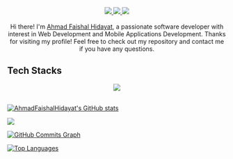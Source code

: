<div align="center">
<a href="mailto:ahmadfaishalhidayat.03@gmail.com">
  <img src="https://img.shields.io/badge/Gmail-D14836?style=for-the-badge&logo=gmail&logoColor=white">
</a>
<a href="https://id.linkedin.com/in/ahmad-faishal-hidayat">
  <img src="https://img.shields.io/badge/linkedin-%230077B5.svg?style=for-the-badge&logo=linkedin&logoColor=white">
</a>
</a>
<a href="https://www.hackerrank.com/profile/ahmadfaishalhid1">
  <img src="https://img.shields.io/badge/-Hackerrank-2EC866?style=for-the-badge&logo=HackerRank&logoColor=white">
</a>
</div>

<br/>
<div align="center">  
  Hi there! I'm <a href="https://github.com/AhmadFaishalHidayat">Ahmad Faishal Hidayat</a>, a passionate software developer with interest in Web Development and Mobile Applications Development. Thanks for visiting my profile! Feel free to check out my repository and contact me if you have any questions.
</div>

## Tech Stacks

<p align="center">
  <a href="https://skillicons.dev">
    <img src="https://skillicons.dev/icons?i=git,bash,nodejs,html,css,javascript,typescript,express,react,vite,nextjs,aws,gcp,vercel,firebase,cloudflare,graphql,redis,apollo,tailwind,bootstrap,jest,mongodb,postgres,sequelize,postman,supabase" />
  </a>
</p>
<br/>
<a href="http://www.github.com/AhmadFaishalHidayat"><img src="https://github-readme-stats.vercel.app/api?username=AhmadFaishalHidayat&show_icons=true&hide=&count_private=true&title_color=0891b2&text_color=ffffff&icon_color=0891b2&bg_color=1c1917&hide_border=true&show_icons=true" alt="AhmadFaishalHidayat's GitHub stats" /></a>

<a href="http://www.github.com/AhmadFaishalHidayat"><img src="https://github-readme-streak-stats.herokuapp.com/?user=AhmadFaishalHidayat&stroke=ffffff&background=1c1917&ring=0891b2&fire=0891b2&currStreakNum=ffffff&currStreakLabel=0891b2&sideNums=ffffff&sideLabels=ffffff&dates=ffffff&hide_border=true" /></a>

<a href="http://www.github.com/AhmadFaishalHidayat"><img src="https://activity-graph.herokuapp.com/graph?username=AhmadFaishalHidayat&bg_color=1c1917&color=ffffff&line=0891b2&point=ffffff&area_color=1c1917&area=true&hide_border=true&custom_title=GitHub%20Commits%20Graph" alt="GitHub Commits Graph" /></a>

<a href="https://github.com/AhmadFaishalHidayat" align="left"><img src="https://github-readme-stats.vercel.app/api/top-langs/?username=AhmadFaishalHidayat&langs_count=10&title_color=0891b2&text_color=ffffff&icon_color=0891b2&bg_color=1c1917&hide_border=true&locale=en&custom_title=Top%20%Languages" alt="Top Languages" /></a>

